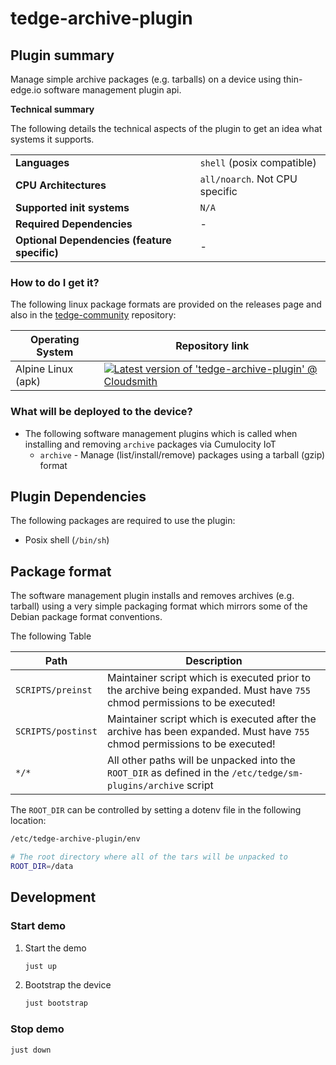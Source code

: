 # tedge-archive-plugin

## Plugin summary

Manage simple archive packages (e.g. tarballs) on a device using thin-edge.io software management plugin api.

**Technical summary**

The following details the technical aspects of the plugin to get an idea what systems it supports.

|||
|--|--|
|**Languages**|`shell` (posix compatible)|
|**CPU Architectures**|`all/noarch`. Not CPU specific|
|**Supported init systems**|`N/A`|
|**Required Dependencies**|-|
|**Optional Dependencies (feature specific)**|-|

### How to do I get it?

The following linux package formats are provided on the releases page and also in the [tedge-community](https://cloudsmith.io/~thinedge/repos/community/packages/) repository:

|Operating System|Repository link|
|--|--|
|Alpine Linux (apk)|[![Latest version of 'tedge-archive-plugin' @ Cloudsmith](https://api-prd.cloudsmith.io/v1/badges/version/thinedge/community/alpine/tedge-archive-plugin/latest/a=noarch;d=alpine%252Fany-version/?render=true&show_latest=true)](https://cloudsmith.io/~thinedge/repos/community/packages/detail/alpine/tedge-archive-plugin/latest/a=noarch;d=alpine%252Fany-version/)|

### What will be deployed to the device?

* The following software management plugins which is called when installing and removing `archive` packages via Cumulocity IoT
    * `archive` - Manage (list/install/remove) packages using a tarball (gzip) format


## Plugin Dependencies

The following packages are required to use the plugin:

* Posix shell (`/bin/sh`)

## Package format

The software management plugin installs and removes archives (e.g. tarball) using a very simple packaging format which mirrors some of the Debian package format conventions.

The following Table

|Path|Description|
|----|-----------|
|`SCRIPTS/preinst`|Maintainer script which is executed prior to the archive being expanded. Must have `755` chmod permissions to be executed!|
|`SCRIPTS/postinst`|Maintainer script which is executed after the archive has been expanded. Must have `755` chmod permissions to be executed!|
|`*/*`|All other paths will be unpacked into the `ROOT_DIR` as defined in the `/etc/tedge/sm-plugins/archive` script|

The `ROOT_DIR` can be controlled by setting a dotenv file in the following location:

```sh
/etc/tedge-archive-plugin/env
```

```sh
# The root directory where all of the tars will be unpacked to
ROOT_DIR=/data
```

## Development

### Start demo

1. Start the demo

    ```sh
    just up
    ```

2. Bootstrap the device

    ```sh
    just bootstrap
    ```

### Stop demo

```sh
just down
```
